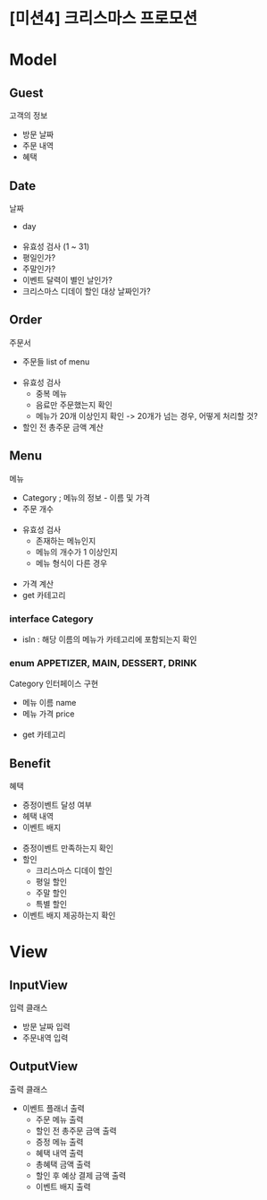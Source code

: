 # [미션4] 크리스마스 프로모션

# Model
## Guest
고객의 정보
- 방문 날짜 
- 주문 내역
- 혜택 

## Date
날짜
- day
  <br></br>
- 유효성 검사 (1 ~ 31)
- 평일인가?
- 주말인가?
- 이벤트 달력이 별인 날인가?
- 크리스마스 디데이 할인 대상 날짜인가?

## Order
주문서
- 주문들 list of menu
  <br></br>
- 유효성 검사
  - 중복 메뉴
  - 음료만 주문했는지 확인
  - 메뉴가 20개 이상인지 확인
    -> 20개가 넘는 경우, 어떻게 처리할 것?
- 할인 전 총주문 금액 계산


## Menu
메뉴
- Category ; 메뉴의 정보 - 이름 및 가격
- 주문 개수
  <br></br>
- 유효성 검사
  - 존재하는 메뉴인지
  - 메뉴의 개수가 1 이상인지
  - 메뉴 형식이 다른 경우
<br></br>
- 가격 계산
- get 카테고리

### interface Category
- isIn : 해당 이름의 메뉴가 카테고리에 포함되는지 확인

### enum APPETIZER, MAIN, DESSERT, DRINK
Category 인터페이스 구현
- 메뉴 이름 name
- 메뉴 가격 price
  <br></br>
- get 카테고리 

## Benefit
혜택
- 증정이벤트 달성 여부
- 헤택 내역
- 이벤트 배지
  <br></br>
- 증정이벤트 만족하는지 확인
- 할인
  - 크리스마스 디데이 할인
  - 평일 할인
  - 주말 할인
  - 특별 할인
- 이벤트 배지 제공하는지 확인

# View
## InputView
입력 클래스
- 방문 날짜 입력
- 주문내역 입력

## OutputView
출력 클래스
- 이벤트 플래너 출력
  - 주문 메뉴 출력
  - 할인 전 총주문 금액 출력
  - 증정 메뉴 출력
  - 혜택 내역 출력
  - 총혜택 금액 출력
  - 할인 후 예상 결제 금액 출력
  - 이벤트 배지 출력

[//]: # (# Controller)

[//]: # (## Restaurant)

[//]: # (- 주문받고 inputView)

[//]: # (- 처리하고 guest)

[//]: # (- 보여주기 OutputView)
